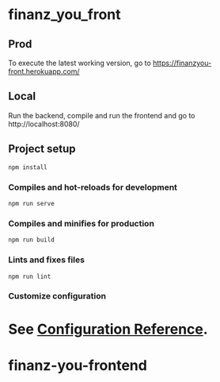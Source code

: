 # finanz_you_front

## Prod
To execute the latest working version, go to https://finanzyou-front.herokuapp.com/

## Local
Run the backend, compile and run the frontend and go to http://localhost:8080/

## Project setup
```
npm install
```

### Compiles and hot-reloads for development
```
npm run serve
```

### Compiles and minifies for production
```
npm run build
```

### Lints and fixes files
```
npm run lint
```

### Customize configuration
See [Configuration Reference](https://cli.vuejs.org/config/).
=======
# finanz-you-frontend
